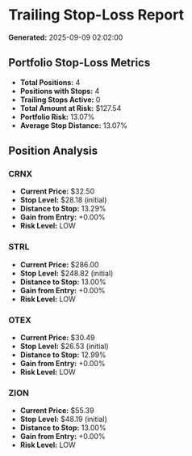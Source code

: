 # Trailing Stop-Loss Report

**Generated:** 2025-09-09 02:02:00

## Portfolio Stop-Loss Metrics

- **Total Positions:** 4
- **Positions with Stops:** 4
- **Trailing Stops Active:** 0
- **Total Amount at Risk:** $127.54
- **Portfolio Risk:** 13.07%
- **Average Stop Distance:** 13.07%

## Position Analysis

### CRNX
- **Current Price:** $32.50
- **Stop Level:** $28.18 (initial)
- **Distance to Stop:** 13.29%
- **Gain from Entry:** +0.00%
- **Risk Level:** LOW

### STRL
- **Current Price:** $286.00
- **Stop Level:** $248.82 (initial)
- **Distance to Stop:** 13.00%
- **Gain from Entry:** +0.00%
- **Risk Level:** LOW

### OTEX
- **Current Price:** $30.49
- **Stop Level:** $26.53 (initial)
- **Distance to Stop:** 12.99%
- **Gain from Entry:** +0.00%
- **Risk Level:** LOW

### ZION
- **Current Price:** $55.39
- **Stop Level:** $48.19 (initial)
- **Distance to Stop:** 13.00%
- **Gain from Entry:** +0.00%
- **Risk Level:** LOW

